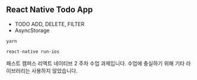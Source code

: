 ## React Native Todo App

- TODO ADD, DELETE, FILTER
- AsyncStorage

```
yarn

react-native run-ios
```

패스트 캠퍼스 리액트 네이티브 2 주차 수업 과제입니다. 수업에 충실하기 위해 기타 라이브러리는 사용하지 않았습니다.
